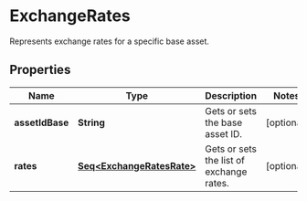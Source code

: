 

# ExchangeRates

Represents exchange rates for a specific base asset.

## Properties

Name | Type | Description | Notes
------------ | ------------- | ------------- | -------------
**assetIdBase** | **String** | Gets or sets the base asset ID. |  [optional]
**rates** | [**Seq&lt;ExchangeRatesRate&gt;**](ExchangeRatesRate.md) | Gets or sets the list of exchange rates. |  [optional]



